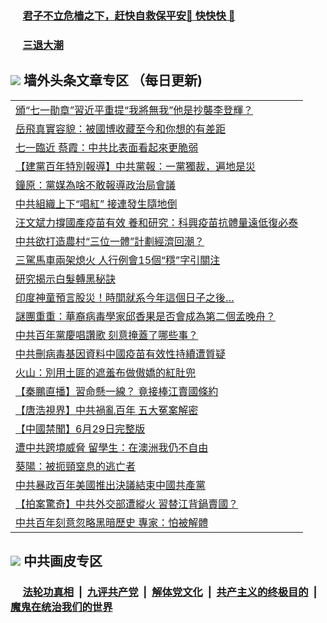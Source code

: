 
 ### &nbsp;&nbsp;&nbsp;&nbsp; [君子不立危樯之下，赶快自救保平安🍎 快快快 📩](https://github.com/pwgy/td/blob/master/README.md)

 ### &nbsp;&nbsp;&nbsp;&nbsp; [三退大潮](https://ww3.xkide.work/?key=zuuelqyfglsfjmgm&pin=65881581&ag=ogQuit&from=pw2) 

## <img src="https://img.icons8.com/cute-clipart/2x/circled-right.png"> 墙外头条文章专区 （每日更新)

<Table>
<tr><td colspan="2" align="left"><a href="https://wwd.cheuw.work/?ag=c1453715&key=gxnhdrolmqgsbjmd&from=pw2">頒“七一勛章”習近平重提“我將無我”他是抄襲李登輝？
</a></td></tr>
<tr><td colspan="2" align="left"><a href="https://wwd.cheuw.work/?ag=c1453714&key=gxnhdrolmqgsbjmd&from=pw2">岳飛真實容貌：被國博收藏至今和你想的有差距
</a></td></tr>
<tr><td colspan="2" align="left"><a href="https://wwd.cheuw.work/?ag=c1453685&key=gxnhdrolmqgsbjmd&from=pw2">七一臨近 蔡霞：中共比表面看起來更脆弱
</a></td></tr>
<tr><td colspan="2" align="left"><a href="https://wwd.cheuw.work/?ag=c1453710&key=gxnhdrolmqgsbjmd&from=pw2">【建黨百年特別報導】中共黨報：一黨獨裁，遍地是災
</a></td></tr>
<tr><td colspan="2" align="left"><a href="https://wwd.cheuw.work/?ag=c1453700&key=gxnhdrolmqgsbjmd&from=pw2">鐘原：黨媒為啥不敢報導政治局會議
</a></td></tr>
<tr><td colspan="2" align="left"><a href="https://wwd.cheuw.work/?ag=c1453709&key=gxnhdrolmqgsbjmd&from=pw2">中共組織上下“唱紅” 接連發生隨地倒
</a></td></tr>
<tr><td colspan="2" align="left"><a href="https://wwd.cheuw.work/?ag=c1453689&key=gxnhdrolmqgsbjmd&from=pw2">汪文斌力撐國產疫苗有效 養和研究：科興疫苗抗體量遠低復必泰
</a></td></tr>
<tr><td colspan="2" align="left"><a href="https://wwd.cheuw.work/?ag=c1453712&key=gxnhdrolmqgsbjmd&from=pw2">中共欲打造農村“三位一體”計劃經濟回潮？
</a></td></tr>
<tr><td colspan="2" align="left"><a href="https://wwd.cheuw.work/?ag=c1453613&key=gxnhdrolmqgsbjmd&from=pw2">三駕馬車兩架熄火 人行例會15個“穩”字引關注
</a></td></tr>
<tr><td colspan="2" align="left"><a href="https://wwd.cheuw.work/?ag=c1453652&key=gxnhdrolmqgsbjmd&from=pw2">研究揭示白髮轉黑秘訣
</a></td></tr>
<tr><td colspan="2" align="left"><a href="https://wwd.cheuw.work/?ag=c1453595&key=gxnhdrolmqgsbjmd&from=pw2">印度神童預言股災！時間就系今年這個日子之後…
</a></td></tr>
<tr><td colspan="2" align="left"><a href="https://wwd.cheuw.work/?ag=c1453682&key=gxnhdrolmqgsbjmd&from=pw2">謎團重重：華裔病毒學家邱香果是否會成為第二個孟晚舟？
</a></td></tr>
<tr><td colspan="2" align="left"><a href="https://wwd.cheuw.work/?ag=c1453711&key=gxnhdrolmqgsbjmd&from=pw2">中共百年黨慶唱讚歌 刻意掩蓋了哪些事？
</a></td></tr>
<tr><td colspan="2" align="left"><a href="https://wwd.cheuw.work/?ag=c1453713&key=gxnhdrolmqgsbjmd&from=pw2">中共刪病毒基因資料中國疫苗有效性持續遭質疑
</a></td></tr>
<tr><td colspan="2" align="left"><a href="https://wwd.cheuw.work/?ag=c1453667&key=gxnhdrolmqgsbjmd&from=pw2">火山：別用土匪的遮羞布做傲嬌的紅肚兜
</a></td></tr>
<tr><td colspan="2" align="left"><a href="https://wwd.cheuw.work/?ag=c1453724&key=gxnhdrolmqgsbjmd&from=pw2">【秦鵬直播】習命懸一線？ 竟接棒江賣國條約
</a></td></tr>
<tr><td colspan="2" align="left"><a href="https://wwd.cheuw.work/?ag=c1453603&key=gxnhdrolmqgsbjmd&from=pw2">【唐浩視界】中共禍亂百年 五大冤案解密
</a></td></tr>
<tr><td colspan="2" align="left"><a href="https://wwd.cheuw.work/?ag=c1453590&key=gxnhdrolmqgsbjmd&from=pw2">【中國禁聞】6月29日完整版
</a></td></tr>
<tr><td colspan="2" align="left"><a href="https://wwd.cheuw.work/?ag=c1453688&key=gxnhdrolmqgsbjmd&from=pw2">遭中共跨境威脅 留學生：在澳洲我仍不自由
</a></td></tr>
<tr><td colspan="2" align="left"><a href="https://wwd.cheuw.work/?ag=c1453699&key=gxnhdrolmqgsbjmd&from=pw2">葵陽：被扼頸窒息的逃亡者
</a></td></tr>
<tr><td colspan="2" align="left"><a href="https://wwd.cheuw.work/?ag=c1453701&key=gxnhdrolmqgsbjmd&from=pw2">中共暴政百年美國推出決議結束中國共產黨
</a></td></tr>
<tr><td colspan="2" align="left"><a href="https://wwd.cheuw.work/?ag=c1453604&key=gxnhdrolmqgsbjmd&from=pw2">【拍案驚奇】中共外交部遭縱火 習替江背鍋賣國？
</a></td></tr>
<tr><td colspan="2" align="left"><a href="https://wwd.cheuw.work/?ag=c1453683&key=gxnhdrolmqgsbjmd&from=pw2">中共百年刻意忽略黑暗歷史 專家：怕被解體
</a></td></tr>

 </Table>

 ## <img src="https://img.icons8.com/cute-clipart/2x/circled-right.png"> 中共画皮专区
 ### &nbsp;&nbsp;&nbsp;&nbsp; [法轮功真相](https://github.com/begood0513/basic/blob/master/README.md) &nbsp;|&nbsp; [九评共产党](https://github.com/begood0513/9ping.md/blob/master/README.md) &nbsp;|&nbsp; [解体党文化](https://github.com/begood0513/jtdwh.md/blob/master/README.md)   &nbsp;|&nbsp; [共产主义的终极目的](https://github.com/begood0513/gczydzjmd.md/blob/master/README.md) &nbsp;|&nbsp; [魔鬼在统治我们的世界](https://github.com/begood0513/gczydzjmd.md/blob/master/README.md) 
